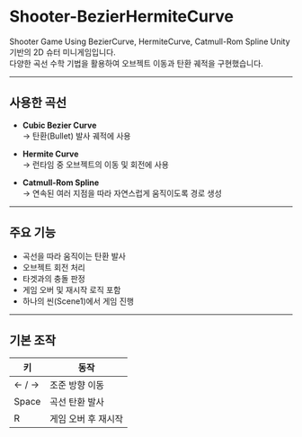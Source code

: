 # Shooter-BezierHermiteCurve
Shooter Game Using BezierCurve, HermiteCurve, Catmull-Rom Spline
Unity 기반의 2D 슈터 미니게임입니다.  
다양한 곡선 수학 기법을 활용하여 오브젝트 이동과 탄환 궤적을 구현했습니다.

---

## 사용한 곡선

- **Cubic Bezier Curve**  
  → 탄환(Bullet) 발사 궤적에 사용

- **Hermite Curve**  
  → 런타임 중 오브젝트의 이동 및 회전에 사용

- **Catmull-Rom Spline**  
  → 연속된 여러 지점을 따라 자연스럽게 움직이도록 경로 생성

---

## 주요 기능

- 곡선을 따라 움직이는 탄환 발사
- 오브젝트 회전 처리
- 타겟과의 충돌 판정
- 게임 오버 및 재시작 로직 포함
- 하나의 씬(Scene1)에서 게임 진행

---

## 기본 조작

| 키 | 동작 |
|----|------|
| ← / → | 조준 방향 이동 |
| Space | 곡선 탄환 발사 |
| R | 게임 오버 후 재시작 |

